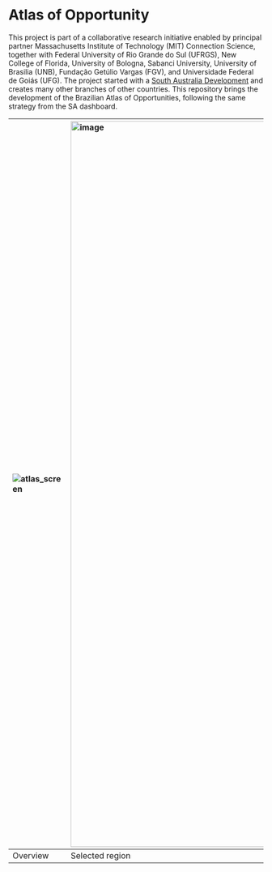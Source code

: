 # Atlas of Opportunity

This project is part of a collaborative research initiative enabled by principal partner Massachusetts Institute of Technology (MIT) Connection Science, together with Federal University of Rio Grande do Sul (UFRGS), New College of Florida, University of Bologna, Sabanci University, University of Brasilia (UNB), Fundação Getúlio Vargas (FGV), and Universidade Federal de Goiás (UFG). The project started with a [South Australia Development](https://github.com/CxSci/SA-dashboard) and creates many other branches of other countries. This repository brings the development of the Brazilian Atlas of Opportunities, following the same strategy from the SA dashboard.

| ![atlas_screen](https://github.com/gpmc-lab-ufrgs/atlas-of-opportunity/assets/10273317/0ca8f08c-9ce6-4b42-bf7e-6dd2772f9cde) | <img width="1433" alt="image" src="https://user-images.githubusercontent.com/61520601/167049520-90e3297d-9959-4f59-97b7-482edf68dc16.png"> |
|:-|:-|
|Overview|Selected region|
